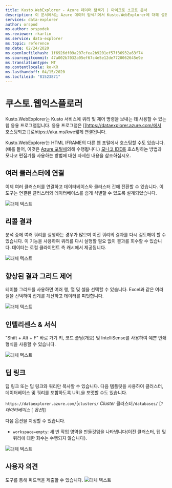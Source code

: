 ```yaml
---
title: Kusto.WebExplorer - Azure 데이터 탐색기 | 마이크로 소프트 문서
description: 이 문서에서는 Azure 데이터 탐색기에서 Kusto.WebExplorer에 대해 설명합니다.
services: data-explorer
author: orspod
ms.author: orspodek
ms.reviewer: rkarlin
ms.service: data-explorer
ms.topic: reference
ms.date: 02/24/2020
ms.openlocfilehash: 1f6926df09a207cfea2b9201ef57f36932a63f74
ms.sourcegitcommit: 47a002b7032a05ef67c4e5e12de7720062645e9e
ms.translationtype: MT
ms.contentlocale: ko-KR
ms.lasthandoff: 04/15/2020
ms.locfileid: "81523871"
---
```

# <a name="kustowebexplorer"></a>쿠스토.웹익스플로러

Kusto.WebExplorer는 Kusto 서비스에 쿼리 및 제어 명령을 보내는 데 사용할 수 있는 웹 응용 프로그램입니다. 응용 프로그램은 []https://dataexplorer.azure.com/에서 호스팅되고 []로https://aka.ms/kwe짧게 연결됩니다.



Kusto.WebExplorer는 HTML IFRAME의 다른 웹 포털에서 호스팅할 수도 있습니다.
(예를 들어, 이것은 [Azure 포털에](https://portal.azure.com)의해 수행됩니다.) [모나코 IDE를](../api/monaco/monaco-kusto.md) 호스팅하는 방법과 모나코 편집기를 사용하는 방법에 대한 자세한 내용을 참조하십시오.

## <a name="connect-to-multiple-clusters"></a>여러 클러스터에 연결

이제 여러 클러스터를 연결하고 데이터베이스와 클러스터 간에 전환할 수 있습니다.
이 도구는 연결된 클러스터와 데이터베이스를 쉽게 식별할 수 있도록 설계되었습니다.

![대체 텍스트](./Images/KustoTools-WebExplorer/AddingCluster.gif "클러스터 추가")

## <a name="recall-results"></a>리콜 결과

분석 중에 여러 쿼리를 실행하는 경우가 많으며 이전 쿼리의 결과를 다시 검토해야 할 수 있습니다. 이 기능을 사용하여 쿼리를 다시 실행할 필요 없이 결과를 회수할 수 있습니다. 데이터는 로컬 클라이언트 측 캐시에서 제공됩니다.

![대체 텍스트](./Images/KustoTools-WebExplorer/RecallResults.gif "리콜 결과")

## <a name="enhanced-results-grid-control"></a>향상된 결과 그리드 제어

테이블 그리드를 사용하면 여러 행, 열 및 셀을 선택할 수 있습니다. Excel과 같은 여러 셀을 선택하여 집계를 계산하고 데이터를 피벗합니다.

![대체 텍스트](./Images/KustoTools-WebExplorer/EnhancedGrid.gif "향상된 그리드")

## <a name="intellisense--formatting"></a>인텔리센스 & 서식

"Shift + Alt + F" 바로 가기 키, 코드 폴딩(개요) 및 IntelliSense를 사용하여 예쁜 인쇄 형식을 사용할 수 있습니다.

![대체 텍스트](./Images/KustoTools-WebExplorer/Formating.gif "Formating")

## <a name="deep-linking"></a>딥 링크

딥 링크 또는 딥 링크와 쿼리만 복사할 수 있습니다. 다음 템플릿을 사용하여 클러스터, 데이터베이스 및 쿼리를 포함하도록 URL을 포맷할 수도 있습니다.

`https://dataexplorer.azure.com/`[`clusters/` *Cluster* 클러스터`/databases/` [`?` *데이터베이스* [ *옵션*]]

다음 옵션을 지정할 수 있습니다.

* `workspace=empty`: 새 빈 작업 영역을 만들것임을 나타냅니다(이전 클러스터, 탭 및 쿼리에 대한 회수는 수행되지 않습니다).



![대체 텍스트](./Images/KustoTools-WebExplorer/DeepLink.gif "DeepLink")

## <a name="feedback"></a>사용자 의견

도구를 통해 피드백을 제출할 수 있습니다.
![대체 텍스트](./Images/KustoTools-WebExplorer/Feedback.gif "사용자 의견")